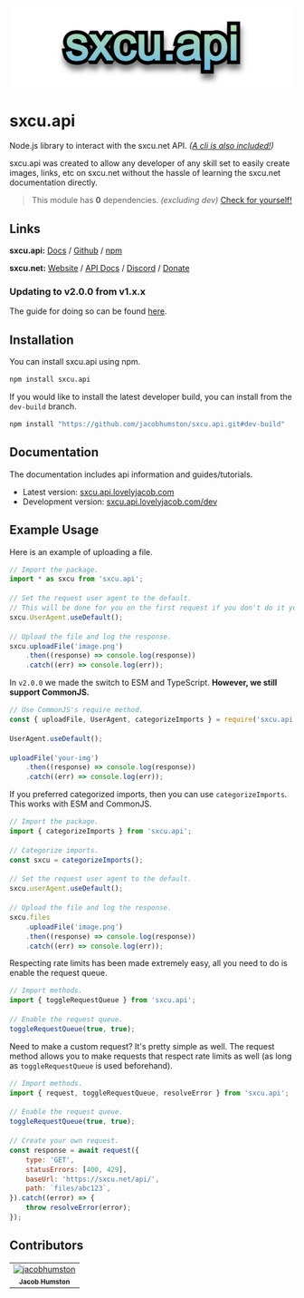 <img src="https://raw.githubusercontent.com/jacobhumston/sxcu.api/banner/new-banner.png" alt="sxcu.api">

# sxcu.api

Node.js library to interact with the sxcu.net API. _([A cli is also included!](https://github.com/jacobhumston/sxcu.api/blob/main/src/cli/README.md))_

sxcu.api was created to allow any developer of any skill set to easily create images, links, etc on sxcu.net without the hassle of learning the sxcu.net documentation directly.

> This module has **0** dependencies. _(excluding dev)_ [Check for yourself!](https://github.com/jacobhumston/sxcu.api/blob/main/package.json)

## Links

**sxcu.api:** [Docs](https://sxcu.api.lovelyjacob.com) / [Github](https://github.com/Lovely-Experiences/sxcu.api) / [npm](https://www.npmjs.com/package/sxcu.api)

**sxcu.net:** [Website](https://sxcu.net/) / [API Docs](https://sxcu.net/api/docs/) / [Discord](https://discord.gg/ZBcYQwMWTG) / [Donate](https://paypal.me/MisterFix)

### Updating to v2.0.0 from v1.x.x

The guide for doing so can be found [here](https://sxcu.api.lovelyjacob.com/guides/updating-to-v2.html).

## Installation

You can install sxcu.api using npm.

```bash
npm install sxcu.api
```

If you would like to install the latest developer build, you can install from the `dev-build` branch.

```bash
npm install "https://github.com/jacobhumston/sxcu.api.git#dev-build"
```

## Documentation

The documentation includes api information and guides/tutorials.

-   Latest version: [sxcu.api.lovelyjacob.com](https://sxcu.api.lovelyjacob.com)
-   Development version: [sxcu.api.lovelyjacob.com/dev](https://sxcu.api.lovelyjacob.com/dev/)

## Example Usage

Here is an example of uploading a file.

```js
// Import the package.
import * as sxcu from 'sxcu.api';

// Set the request user agent to the default.
// This will be done for you on the first request if you don't do it yourself.
sxcu.UserAgent.useDefault();

// Upload the file and log the response.
sxcu.uploadFile('image.png')
    .then((response) => console.log(response))
    .catch((err) => console.log(err));
```

In `v2.0.0` we made the switch to ESM and TypeScript. **However, we still support CommonJS.**

```js
// Use CommonJS's require method.
const { uploadFile, UserAgent, categorizeImports } = require('sxcu.api');

UserAgent.useDefault();

uploadFile('your-img')
    .then((response) => console.log(response))
    .catch((err) => console.log(err));
```

If you preferred categorized imports, then you can use `categorizeImports`. This works with ESM and CommonJS.

```js
// Import the package.
import { categorizeImports } from 'sxcu.api';

// Categorize imports.
const sxcu = categorizeImports();

// Set the request user agent to the default.
sxcu.userAgent.useDefault();

// Upload the file and log the response.
sxcu.files
    .uploadFile('image.png')
    .then((response) => console.log(response))
    .catch((err) => console.log(err));
```

Respecting rate limits has been made extremely easy, all you need to do is enable the request queue.

```js
// Import methods.
import { toggleRequestQueue } from 'sxcu.api';

// Enable the request queue.
toggleRequestQueue(true, true);
```

Need to make a custom request? It's pretty simple as well. The request method allows you to make requests that respect rate limits as well (as long as `toggleRequestQueue` is used beforehand).

```js
// Import methods.
import { request, toggleRequestQueue, resolveError } from 'sxcu.api';

// Enable the request queue.
toggleRequestQueue(true, true);

// Create your own request.
const response = await request({
    type: 'GET',
    statusErrors: [400, 429],
    baseUrl: 'https://sxcu.net/api/',
    path: `files/abc123`,
}).catch((error) => {
    throw resolveError(error);
});
```

## Contributors

<!-- readme: collaborators,contributors,jacobhumston-school/- -start -->
<table>
<tr>
    <td align="center">
        <a href="https://github.com/jacobhumston">
            <img src="https://avatars.githubusercontent.com/u/57332486?v=4" width="100;" alt="jacobhumston"/>
            <br />
            <sub><b>Jacob Humston</b></sub>
        </a>
    </td></tr>
</table>
<!-- readme: collaborators,contributors,jacobhumston-school/- -end -->
